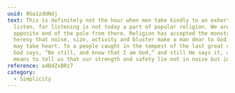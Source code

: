 ```yaml
---
uuid: 0Ga1zdUNdj
text: This is definitely not the hour when men take kindly to an exhortation to
  listen, for listening is not today a part of popular religion. We are at the
  opposite end of the pole from there. Religion has accepted the monstrous
  heresy that noise, size, activity and bluster make a man dear to God. But we
  may take heart. To a people caught in the tempest of the last great conflict
  God says, “Be still, and know that I am God,” and still He says it, as if He
  means to tell us that our strength and safety lie not in noise but in silence.
reference: a4BdZxBRz7
category:
  - Simplicity
---
```

